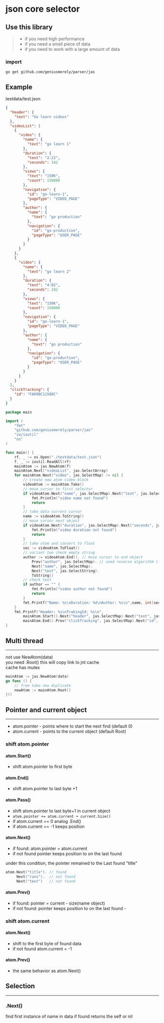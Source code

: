 # json core selector
 ## Use this library
> - if you need high performance
> - if you need a small piece of data
> - if you need to work with a large amount of data

### import
```shell
go get github.com/geniusmerely/parser/jas
```
## Example
testdata/test.json
```json
{
  "header": {
    "text": "Go learn videos"
  },
  "videoList": [
    {
      "video": {
        "name": {
          "text": "go learn 1"
        },
        "duration": {
          "text": "2:22",
          "seconds": 142
        },
        "views": {
          "text": "150K",
          "count": 150000
        },
        "navigation": {
          "id": "go-learn-1",
          "pageType": "VIDEO_PAGE"
        },
        "author": {
          "name": {
            "text": "go production"
          },
          "navigation": {
            "id": "go-production",
            "pageType": "USER_PAGE"
          }
        }
      }
    },
    {
      "video": {
        "name": {
          "text": "go learn 2"
        },
        "duration": {
          "text": "4:02",
          "seconds": 242
        },
        "views": {
          "text": "150K",
          "count": 150000
        },
        "navigation": {
          "id": "go-learn-1",
          "pageType": "VIDEO_PAGE"
        },
        "author": {
          "name": {
            "text": "go production"
          },
          "navigation": {
            "id": "go-production",
            "pageType": "USER_PAGE"
          }
        }
      }
    }
  ],
  "clickTracking": {
    "id": "FA09BC1156DC"
  }
}
```
```go
package main

import (
	"fmt"
	"github.com/geniusmerely/parser/jas"
	"io/ioutil"
	"os"
)

func main() {
    rf, _ := os.Open("./testdata/test.json")
    f, _ := ioutil.ReadAll(rf)
    mainAtom := jas.NewAtom(f)
    mainAtom.Next("videoList", jas.SelectArray)
    for mainAtom.Next("video", jas.SelectMap) != nil {
        // create new atom video block
        videoAtom := mainAtom.Take()
        // move cursor to first selector 
        if videoAtom.Next("name", jas.SelectMap).Next("text", jas.SelectString) == nil {
            fmt.Println("video name not found")
            return
        }
        // take data current cursor
        name := videoAtom.ToString()
        // move cursor next object
        if videoAtom.Next("duration", jas.SelectMap).Next("seconds", jas.SelectNumber) == nil {
            fmt.Println("video duration not found")
        	return
        }
        // take atom and convert to float
        sec := videoAtom.ToFloat()
        // variant two check empty string
        author := videoAtom.End(). // move cursor to end object
            Prev("author", jas.SelectMap). // used reverse algorithm (find last item)
            Next("name", jas.SelectMap).
            Next("text", jas.SelectString).
            ToString()
        // check text
        if author == "" {
            fmt.Println("video author not found")
            return
        }
        fmt.Printf("Name: %s\nDuration: %d\nAuthor: %s\n",name, int(sec), author)
    }
    fmt.Printf("Header: %s\nTrakingId: %s\n",
        mainAtom.Start().Next("header", jas.SelectMap).Next("text", jas.SelectString).ToString(),
        mainAtom.End().Prev("clickTracking", jas.SelectMap).Next("id", jas.SelectString).ToString())
}
```
## Multi thread

---
not use NewAtom(data)  
you need .Root() this will copy link to jnt cache  
cache has mutex  
```go
mainAtom := jas.NewAtom(data)
go func () {
    // free take new duplicate
    newAtom := mainAtom.Root()
}()
```
## Pointer and current object  

---

- atom.pointer - points where to start the next find (default 0)  
- atom.current - points to the current object (default Root)  
### shift atom.pointer
#### atom.Start()
- shift atom.pointer to first byte  
#### atom.End()
- shift atom.pointer to last byte +1
#### atom.Pass()
- shift atom.pointer to last byte+1 in current object  
- `atom.pointer += atom.current + current.Size()`  
- if atom.current == 0 analog .End()  
- if atom.current == -1 keeps position  
#### atom.Next()
- if found: atom.pointer = atom.current  
- if not found pointer keeps position to on the last found  

under this condition, the pointer remained to the Last found "title"
```go
atom.Next("title"). // found
	 Next("runs").  // not found
	 Next("text")   // not found
```
#### atom.Prev()
- if found: pointer = current - size(name object)  
- if not found: pointer keeps position to on the last found -   
### shift atom.current
#### atom.Next()
- shift to the first byte of found data
- if not found atom.current = -1
#### atom.Prev()
- the same behavior as atom.Next()
## Selection

---
### .Next()
find first instance of name in data
if found returns the self or nil

